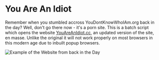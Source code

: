 # You Are An Idiot

Remember when you stumbled accross YouDontKnowWhoIAm.org back in the day? Well, don't go there now - it's a porn site. This is a batch script which opens the website [YouAreAnIdiot.cc](https://youareanidiot.cc), an updated version of the site, en masse. Unlike the original it will not work properly on most browsers in this modern age due to inbuilt popup browsers.

![Example of the Website from back in the Day](https://static.wikia.nocookie.net/social-101/images/f/f9/Uranidiot.gif/revision/latest/scale-to-width-down/220?cb=20170111000849 "Example of the Website from back in the Day")
